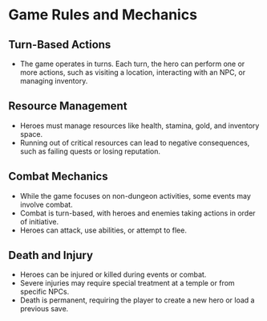 # Game Rules and Mechanics

## Turn-Based Actions

- The game operates in turns. Each turn, the hero can perform one or more actions, such as visiting a location, interacting with an NPC, or managing inventory.

## Resource Management

- Heroes must manage resources like health, stamina, gold, and inventory space.
- Running out of critical resources can lead to negative consequences, such as failing quests or losing reputation.

## Combat Mechanics

- While the game focuses on non-dungeon activities, some events may involve combat.
- Combat is turn-based, with heroes and enemies taking actions in order of initiative.
- Heroes can attack, use abilities, or attempt to flee.

## Death and Injury

- Heroes can be injured or killed during events or combat.
- Severe injuries may require special treatment at a temple or from specific NPCs.
- Death is permanent, requiring the player to create a new hero or load a previous save.
